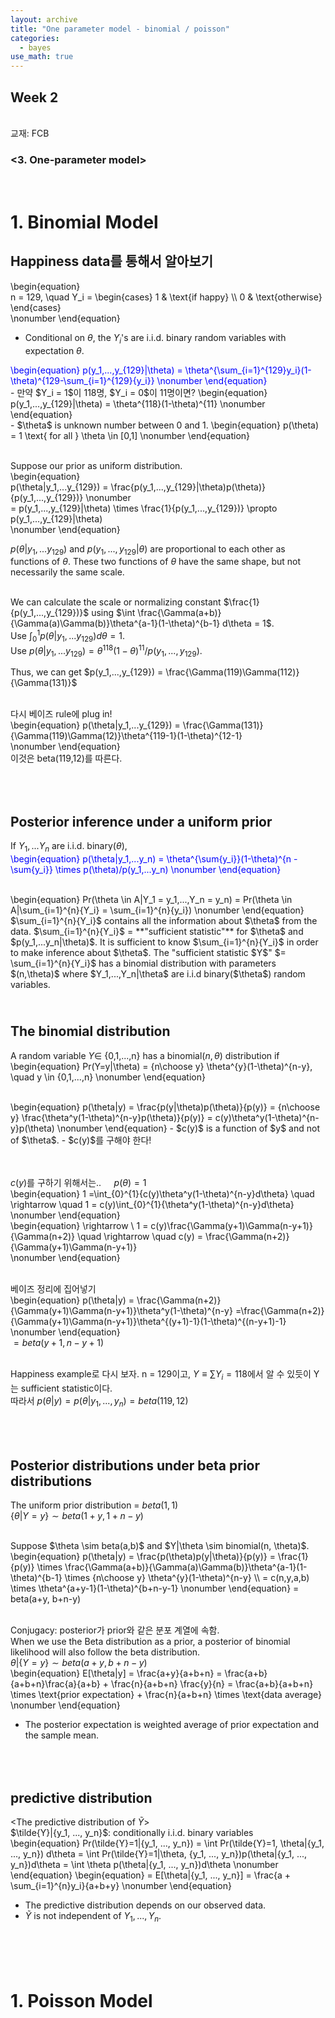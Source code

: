 ```yaml
---
layout: archive
title: "One parameter model - binomial / poisson"
categories:
  - bayes
use_math: true
---
```



## Week 2  

<br>교재: FCB  
### <3. One-parameter model>

<br>**1. Binomial Model**  
================================

Happiness data를 통해서 알아보기
--------------------------------

\begin{equation}  
n = 129, \quad Y_i = \begin{cases}
      1 & \text{if happy}  \\\\ 
      0 & \text{otherwise}
      \end{cases}  
\nonumber
\end{equation}

- Conditional on $\theta$, the $Y_i$'s are i.i.d. binary random variables with expectation $\theta$.  
<span style="color:blue">
\begin{equation}
p(y_1,...,y_{129}|\theta) = \theta^{\sum_{i=1}^{129}y_i}(1-\theta)^{129-\sum_{i=1}^{129}{y_i}}
\nonumber
\end{equation}
</span>  
  
<br>
- 만약 $Y_i = 1$이 118명, $Y_i = 0$이 11명이면?  
\begin{equation}
p(y_1,...,y_{129}|\theta) = \theta^{118}(1-\theta)^{11}
\nonumber
\end{equation}  

<br>
- $\theta$ is unknown number between 0 and 1.  
\begin{equation}
p(\theta) = 1 \text{ for all } \theta \in [0,1]
\nonumber
\end{equation}

<br>Suppose our prior as uniform distribution.  
\begin{equation}  
p(\theta|y_1,...y_{129}) = \frac{p(y_1,...,y_{129}|\theta)p(\theta)}{p(y_1,...,y_{129})}
\nonumber  
= p(y_1,...,y_{129}|\theta) \times \frac{1}{p(y_1,...,y_{129})} \propto p(y_1,...,y_{129}|\theta)  
\nonumber
\end{equation}

$p(\theta|y_1,...y_{129})$ and $p(y_1,...,y_{129}|\theta)$ are proportional to each other as functions of $\theta$. 
These two functions of $\theta$ have the same shape, but not necessarily the same scale.  

<br>We can calculate the scale or normalizing constant $\frac{1}{p(y_1,...,y_{129})}$ using $\int \frac{\Gamma(a+b)}{\Gamma(a)\Gamma(b)}\theta^{a-1}(1-\theta)^{b-1} d\theta = 1$.  
Use $\int_0^1 p(\theta|y_1,...y_{129}) d\theta = 1$.  
Use $p(\theta|y_1,...y_{129}) = \theta^{118}(1-\theta)^{11}/p(y_1,...,y_{129})$.  

Thus, we can get $p(y_1,...,y_{129}) = \frac{\Gamma(119)\Gamma(112)}{\Gamma(131)}$  

<br>다시 베이즈 rule에 plug in!  
\begin{equation}
p(\theta|y_1,...y_{129}) = \frac{\Gamma(131)}{\Gamma(119)\Gamma(12)}\theta^{119-1}(1-\theta)^{12-1}  
\nonumber
\end{equation}  
이것은 beta(119,12)를 따른다.  

<br><br>Posterior inference under a uniform prior
------  
If $Y_1,...Y_n$ are i.i.d. binary($\theta$),  
<span style="color:blue">
\begin{equation}
p(\theta|y_1,...y_n) = \theta^{\sum{y_i}}(1-\theta)^{n - \sum{y_i}} \times p(\theta)/p(y_1,...y_n)
\nonumber
\end{equation}
</span>  

<br>
\begin{equation}
Pr(\theta \in A|Y_1 = y_1,...,Y_n = y_n) = Pr(\theta \in A|\sum_{i=1}^{n}{Y_i} = \sum_{i=1}^{n}{y_i})  
\nonumber
\end{equation}
$\sum_{i=1}^{n}{Y_i}$ contains all the information about $\theta$ from the data.  
$\sum_{i=1}^{n}{Y_i}$ = **"sufficient statistic"** for $\theta$ and $p(y_1,...y_n|\theta)$.  
It is sufficient to know $\sum_{i=1}^{n}{Y_i}$ in order to make inference about $\theta$.  
The "sufficient statistic $Y$" $= \sum_{i=1}^{n}{Y_i}$ has a binomial distribution with parameters $(n,\theta)$ where $Y_1,...,Y_n|\theta$ are i.i.d binary($\theta$) random variables.  

<br>The binomial distribution
------  
A random variable $Y \in$ {0,1,...,n} has a binomial$(n, \theta)$ distribution if  
\begin{equation}
Pr(Y=y|\theta) =  {n\choose y} \theta^{y}(1-\theta)^{n-y}, \quad y \in {0,1,...,n}
\nonumber
\end{equation}  

<br>
\begin{equation}
p(\theta|y) = \frac{p(y|\theta)p(\theta)}{p(y)} = {n\choose y} \frac{\theta^y(1-\theta)^{n-y}p(\theta)}{p(y)} = c(y)\theta^y(1-\theta)^{n-y}p(\theta)
\nonumber
\end{equation}  
- $c(y)$ is a function of $y$ and not of $\theta$.
- $c(y)$를 구해야 한다!  

<br><br>$c(y)$를 구하기 위해서는..    $\quad p(\theta) = 1$  
\begin{equation}
1 =\int_{0}^{1}{c(y)\theta^y(1-\theta)^{n-y}d\theta} \quad \rightarrow \quad 1 = c(y)\int_{0}^{1}{\theta^y(1-\theta)^{n-y}d\theta}
\nonumber
\end{equation}  
\begin{equation}
\rightarrow \ 1 = c(y)\frac{\Gamma(y+1)\Gamma(n-y+1)}{\Gamma(n+2)} \quad \rightarrow \quad c(y) = \frac{\Gamma(n+2)}{\Gamma(y+1)\Gamma(n-y+1)}  
\nonumber
\end{equation}  
    
<br>베이즈 정리에 집어넣기  
\begin{equation}
p(\theta|y) = \frac{\Gamma(n+2)}{\Gamma(y+1)\Gamma(n-y+1)}\theta^y(1-\theta)^{n-y} =\frac{\Gamma(n+2)}{\Gamma(y+1)\Gamma(n-y+1)}\theta^{(y+1)-1}(1-\theta)^{(n-y+1)-1} \nonumber
\end{equation}  
$= beta(y+1,n-y+1)$  

<br>Happiness example로 다시 보자. n = 129이고,  $Y \equiv \sum{Y_i} = 118$에서 알 수 있듯이 Y는 sufficient statistic이다.  
따라서 $p(\theta|y) = p(\theta|y_1,...,y_n) = beta(119,12)$  

<br><br>Posterior distributions under beta prior distributions
------------  
The uniform prior distribution = $beta(1,1)$  
$\{\theta|Y = y\} \sim beta(1 + y, 1 + n - y)$  

<br>
Suppose $\theta \sim beta(a,b)$ and $Y|\theta \sim binomial(n, \theta)$.  
\begin{equation}
p(\theta|y) = \frac{p(\theta)p(y|\theta)}{p(y)}
= \frac{1}{p(y)} \times \frac{\Gamma(a+b)}{\Gamma(a)\Gamma(b)}\theta^{a-1}(1-\theta)^{b-1} \times {n\choose y} \theta^{y}(1-\theta)^{n-y}  \\
= c(n,y,a,b) \times \theta^{a+y-1}(1-\theta)^{b+n-y-1}  
\nonumber
\end{equation}  
 = beta(a+y, b+n-y)

<br>Conjugacy: posterior가 prior와 같은 분포 계열에 속함.  
When we use the Beta distribution as a prior, a posterior of binomial likelihood will also follow the beta distribution.  
$\theta|\{Y = y\} \sim beta(a+y, b+n-y)$  
\begin{equation}
E[\theta|y] = \frac{a+y}{a+b+n} = \frac{a+b}{a+b+n}\frac{a}{a+b} + \frac{n}{a+b+n} \frac{y}{n} = \frac{a+b}{a+b+n} \times \text{prior expectation} + \frac{n}{a+b+n} \times \text{data average}
\nonumber
\end{equation}  
- The posterior expectation is weighted average of prior expectation and the sample mean.    

<br><br>predictive distribution
----------------------  
<The predictive distribution of $\tilde{Y}$>  
$\tilde{Y}|\{y_1, ..., y_n}$: conditionally i.i.d. binary variables  
\begin{equation}
Pr(\tilde{Y}=1|{y_1, ..., y_n}) = \int Pr(\tilde{Y}=1, \theta|{y_1, ..., y_n}) d\theta = \int Pr(\tilde{Y}=1|\theta, {y_1, ..., y_n})p(\theta|{y_1, ..., y_n})d\theta = \int \theta p(\theta|{y_1, ..., y_n})d\theta
\nonumber
\end{equation}
\begin{equation}
= E[\theta|{y_1, ..., y_n}] = \frac{a + \sum_{i=1}^{n}y_i}{a+b+y}
\nonumber
\end{equation}  
- The predictive distribution depends on our observed data.
- $\tilde{Y}$ is not independent of $Y_1,...,Y_n$.  

<br><br>**1. Poisson Model**  
=============================



